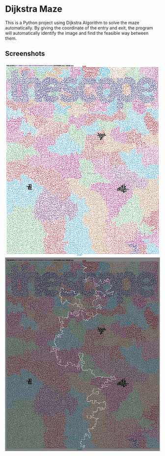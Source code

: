 # Dijkstra Maze
This is a Python project using Dijkstra Algorithm to solve the maze automatically. By giving the coordinate of the entry and exit, 
the program will automatically identify the image and find the feasible way between them.

## Screenshots
![image](https://github.com/andylvyp/Dijkstra/blob/master/darkmaze.jpg)
![image](https://github.com/andylvyp/Dijkstra/blob/master/out.png)
